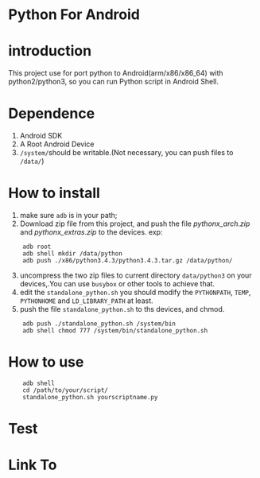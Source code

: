 Python For Android
=====================
# introduction

This project use for port python to Android(arm/x86/x86_64) with python2/python3, so you can run Python script in Android Shell.

# Dependence

1. Android SDK
2. A Root Android Device
3. `/system/`should be writable.(Not necessary, you can push files to `/data/`)

# How to install

1. make sure `adb` is in your path;
2. Download zip file from this project, and push the file _pythonx_arch_._zip_ and _pythonx_extras_._zip_ to the devices. exp:
```
    adb root
    adb shell mkdir /data/python
    adb push ./x86/python3.4.3/python3.4.3.tar.gz /data/python/
```
3. uncompress the two zip files to current directory `data/python3` on your devices,.You can use `busybox` or other tools to achieve that.
4. edit the `standalone_python.sh` you should modify the `PYTHONPATH`, `TEMP`, `PYTHONHOME` and  `LD_LIBRARY_PATH` at least.
5. push the file `standalone_python.sh` to ths devices, and chmod.
```
    adb push ./standalone_python.sh /system/bin
    adb shell chmod 777 /system/bin/standalone_python.sh
```

# How to use

```
    adb shell
    cd /path/to/your/script/
    standalone_python.sh yourscriptname.py
```

# Test



# Link To
